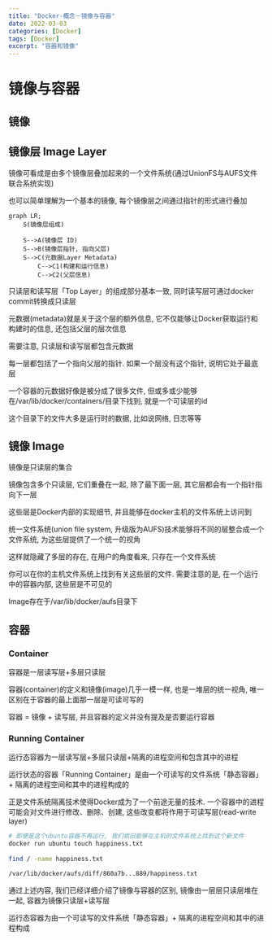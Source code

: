 ```yaml
---
title: "Docker-概念－镜像与容器"
date: 2022-03-03
categories: [Docker]
tags: [Docker]
excerpt: "容器和镜像"
---
```


# 镜像与容器

## 镜像

## 镜像层 Image Layer

镜像可看成是由多个镜像层叠加起来的一个文件系统(通过UnionFS与AUFS文件联合系统实现)

也可以简单理解为一个基本的镜像, 每个镜像层之间通过指针的形式进行叠加

```mermaid
graph LR;
    S(镜像层组成)

    S-->A(镜像层 ID)
    S-->B(镜像层指针, 指向父层)
    S-->C(元数据Layer Metadata)
        C-->C1(构建和运行信息)
        C-->C2(父层信息)
```

只读层和读写层「Top Layer」的组成部分基本一致, 同时读写层可通过docker commit转换成只读层

元数据(metadata)就是关于这个层的额外信息, 它不仅能够让Docker获取运行和构建时的信息, 还包括父层的层次信息

需要注意, 只读层和读写层都包含元数据

每一层都包括了一个指向父层的指针. 如果一个层没有这个指针, 说明它处于最底层

一个容器的元数据好像是被分成了很多文件, 但或多或少能够在/var/lib/docker/containers/目录下找到, 就是一个可读层的id

这个目录下的文件大多是运行时的数据, 比如说网络, 日志等等

## 镜像 Image

镜像是只读层的集合

镜像包含多个只读层, 它们重叠在一起, 除了最下面一层, 其它层都会有一个指针指向下一层

这些层是Docker内部的实现细节, 并且能够在docker主机的文件系统上访问到

统一文件系统(union file system, 升级版为AUFS)技术能够将不同的层整合成一个文件系统, 为这些层提供了一个统一的视角

这样就隐藏了多层的存在, 在用户的角度看来, 只存在一个文件系统

你可以在你的主机文件系统上找到有关这些层的文件. 需要注意的是, 在一个运行中的容器内部, 这些层是不可见的

Image存在于/var/lib/docker/aufs目录下

## 容器

### Container

容器是一层读写层+多层只读层

容器(container)的定义和镜像(image)几乎一模一样, 也是一堆层的统一视角, 唯一区别在于容器的最上面那一层是可读可写的

容器 = 镜像 + 读写层, 并且容器的定义并没有提及是否要运行容器

### Running Container

运行态容器为一层读写层+多层只读层+隔离的进程空间和包含其中的进程

运行状态的容器「Running Container」是由一个可读写的文件系统「静态容器」+ 隔离的进程空间和其中的进程构成的

正是文件系统隔离技术使得Docker成为了一个前途无量的技术. 一个容器中的进程可能会对文件进行修改、删除、创建, 这些改变都将作用于可读写层(read-write layer)

```sh
# 即便是这个ubuntu容器不再运行, 我们依旧能够在主机的文件系统上找到这个新文件
docker run ubuntu touch happiness.txt
　　
find / -name happiness.txt

/var/lib/docker/aufs/diff/860a7b...889/happiness.txt
```

通过上述内容, 我们已经详细介绍了镜像与容器的区别, 镜像由一层层只读层堆在一起, 容器为镜像只读层+读写层

运行态容器为由一个可读写的文件系统「静态容器」+ 隔离的进程空间和其中的进程构成
